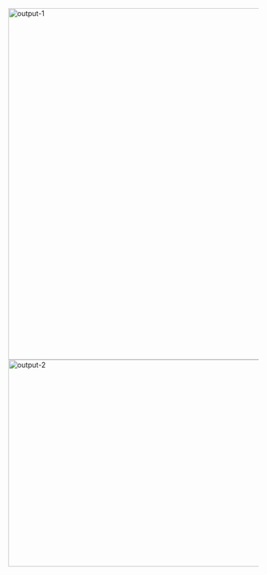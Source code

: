 <img width="1918" height="708" alt="output-1" src="https://github.com/user-attachments/assets/46b52d7e-f2f2-4d7b-95ea-82cc032098ad" />
<img width="1918" height="417" alt="output-2" src="https://github.com/user-attachments/assets/f5756921-157e-4b9f-87d1-0d83f5e620d4" />

